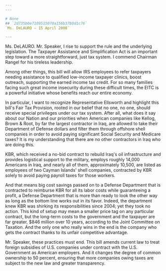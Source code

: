 ```yaml
---
---

# None
## `2d735b0e7109515070a156b37b0d1c76`
`Ms. DeLAURO — 15 April 2008`

---
```



Ms. DeLAURO. Mr. Speaker, I rise to support the rule and the 
underlying legislation. The Taxpayer Assistance and Simplification Act 
is an important step toward a more straightforward, just tax system. I 
commend Chairman Rangel for his tireless leadership.

Among other things, this bill will allow IRS employees to refer 
taxpayers needing assistance to qualified low-income taxpayer clinics, 
boost outreach, supporting the earned income tax credit. For so many 
families facing such great income insecurity during these difficult 
times, the EITC is a powerful initiative whose benefits reach our 
entire economy.

In particular, I want to recognize Representative Ellsworth and 
highlight this bill's Fair Tax Provision, rooted in our belief that no 
one, no one, should receive special privileges under our tax system. 
After all, what does it say about our Nation and our priorities when 
American companies like Kellog, Brown & Root, by far the largest 
contractor in Iraq, are allowed to take their Department of Defense 
dollars and filter them through offshore shell companies in order to 
avoid paying significant Social Security and Medicare taxes? It is my 
understanding that there are no other contractors in Iraq who are doing 
this.

KBR, which received a no-bid contract to rebuild Iraq's oil 
infrastructure and provides logistical support to the military, employs 
roughly 14,000 Americans in Iraq, and nearly all of them, approximately 
10,500, are listed as employees of two Cayman Islands' shell companies, 
contracted by KBR solely to avoid paying payroll taxes for those 
workers.

And that means big cost savings passed on to a Defense Department 
that is contracted to reimburse KBR for all its labor costs while 
guaranteeing a profit, a Defense Department that is more than ready to 
look the other way as long as the bottom line works out in its favor. 
Indeed, the department knew KBR was shirking its responsibilities since 
2004; yet they took no action. This kind of setup may mean a smaller 
price tag on any particular contract, but the long-term costs to the 
government and the taxpayer are far greater, $846 million over 10 
years, according to the Joint Committee on Taxation. And the only one 
who really wins in the end is the company who gets the contract thanks 
to its unfair competitive advantage.

Mr. Speaker, these practices must end. This bill amends current law 
to treat foreign subsidies of U.S. companies under contract with the 
U.S. Government as American employers. And it changes the degree of 
common ownership to 50 percent, ensuring that more companies owing 
taxes are subject to the new law and greater transparency.